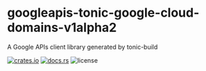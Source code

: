 # googleapis-tonic-google-cloud-domains-v1alpha2

A Google APIs client library generated by tonic-build

[![crates.io](https://img.shields.io/crates/v/googleapis-tonic-google-cloud-domains-v1alpha2)](https://crates.io/crates/googleapis-tonic-google-cloud-domains-v1alpha2)
[![docs.rs](https://img.shields.io/docsrs/googleapis-tonic-google-cloud-domains-v1alpha2)](https://docs.rs/googleapis-tonic-google-cloud-domains-v1alpha2)
![license](https://img.shields.io/crates/l/googleapis-tonic-google-cloud-domains-v1alpha2)
